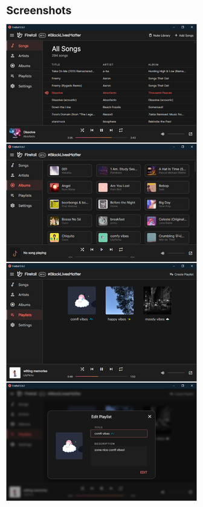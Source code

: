 # Screenshots
![](assets/screenshots/allsongs.png)
![](assets/screenshots/albums.png)
![](assets/screenshots/playlists.png)
![](assets/screenshots/edit.png)
